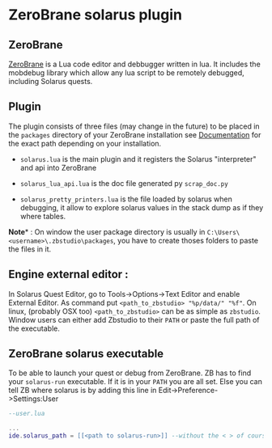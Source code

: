 # ZeroBrane solarus plugin

## ZeroBrane

[ZeroBrane](https://studio.zerobrane.com/) is a Lua code editor and debbugger
written in lua. It includes the mobdebug library which allow any lua script to
be remotely debugged, including Solarus quests.

## Plugin

The plugin consists of three files (may change in the future) to be placed in
the `packages` directory of your ZeroBrane installation see [Documentation](https://github.com/pkulchenko/ZeroBranePackage#installation)
for the exact path depending on your installation.

* `solarus.lua` is the main plugin and it registers the Solarus "interpreter" and
api into ZeroBrane

* `solarus_lua_api.lua` is the doc file generated py `scrap_doc.py`

* `solarus_pretty_printers.lua` is the file loaded by solarus when debugging, it
allow to explore solarus values in the stack dump as if they where tables.

**Note*** : On window the user package directory is usually in `C:\Users\<username>\.zbstudio\packages`,
you have to create thoses folders to paste the files in it.

## Engine external editor :

In Solarus Quest Editor, go to Tools->Options->Text Editor and enable External
Editor. As command put `<path_to_zbstudio> "%p/data/" "%f"`. On linux, (probably OSX too)
`<path_to_zbstudio>` can be as simple as `zbstudio`. Window users can either add
Zbstudio to their `PATH` or paste the full path of the executable.

## ZeroBrane solarus executable

To be able to launch your quest or debug from ZeroBrane. ZB has to find your `solarus-run` executable.
If it is in your `PATH` you are all set. Else you can tell ZB where solarus is by adding this line in
Edit->Preference->Settings:User

```lua
--user.lua

...
ide.solarus_path = [[<path to solarus-run>]] --without the < > of course
```
